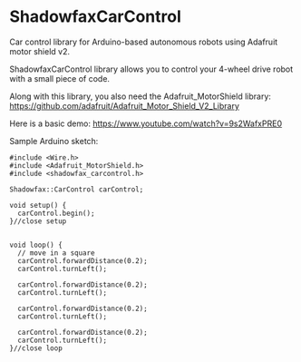 # ShadowfaxCarControl
Car control library for Arduino-based autonomous robots
  using Adafruit motor shield v2.

ShadowfaxCarControl library allows you to control your 4-wheel drive
  robot with a small piece of code.
  
Along with this library, you also need the Adafruit_MotorShield library:
  https://github.com/adafruit/Adafruit_Motor_Shield_V2_Library
  
Here is a basic demo: https://www.youtube.com/watch?v=9s2WafxPRE0

Sample Arduino sketch:
```
#include <Wire.h>
#include <Adafruit_MotorShield.h>
#include <shadowfax_carcontrol.h>

Shadowfax::CarControl carControl;

void setup() {
  carControl.begin();
}//close setup


void loop() {
  // move in a square
  carControl.forwardDistance(0.2);
  carControl.turnLeft();
  
  carControl.forwardDistance(0.2);
  carControl.turnLeft();
  
  carControl.forwardDistance(0.2);
  carControl.turnLeft();
  
  carControl.forwardDistance(0.2);
  carControl.turnLeft();
}//close loop
```
